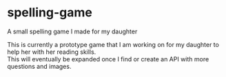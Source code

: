 # spelling-game
A small spelling game I made for my daughter


This is currently a prototype game that I am working on for my daughter to help her with her reading skills. <br>
This will eventually be expanded once I find or create an API with more questions and images.

